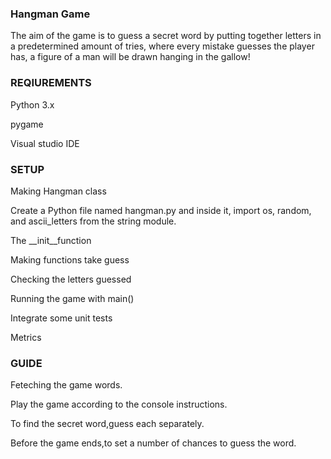 ### Hangman Game
The aim of the game is to guess a secret word by putting together letters in a predetermined amount of tries, where every mistake guesses the player has, a figure of a man will be drawn hanging in the gallow!

### REQIUREMENTS
Python 3.x

pygame

Visual studio IDE

### SETUP
Making Hangman class 

Create a Python file named hangman.py and inside it, import os, random, and ascii_letters from the string module. 

The __init__function 

Making functions take guess

Checking the letters guessed

Running the game with main()

Integrate some unit tests 

Metrics

### GUIDE
Feteching the game words.


Play the game according to the console instructions. 


To find the secret word,guess each separately.


Before the game ends,to set a number of chances to guess the word.
